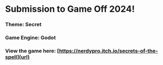 # Submission to Game Off 2024!
### Theme: Secret
### Game Engine: Godot
### View the game here: [https://nerdypro.itch.io/secrets-of-the-spell](url)
